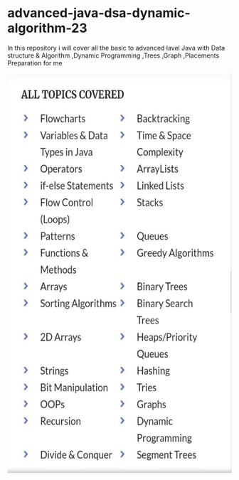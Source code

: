 # advanced-java-dsa-dynamic-algorithm-23
In this repository i will cover all the basic to advanced lavel Java with Data structure & Algorithm ,Dynamic Programming ,Trees ,Graph ,Placements Preparation for me



<img src="Roadmap.jpg" alt="Girl in a jacket" width="600" height="900">
